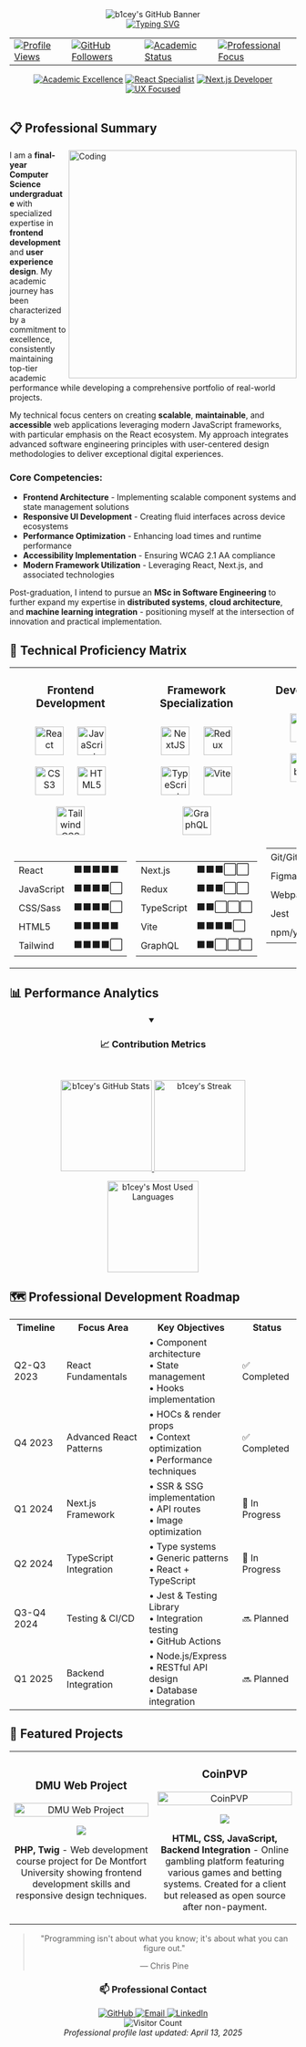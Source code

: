 <!-- Professional Header with SVG Banner -->
<div align="center">
  <picture>
    <source media="(prefers-color-scheme: dark)" srcset="https://capsule-render.vercel.app/api?type=waving&color=0:3B82F6,100:10B981&height=200&section=header&text=b1cey&fontSize=72&fontColor=FFFFFF&animation=fadeIn&desc=Computer%20Science%20Professional&descSize=24&descAlignY=75&descAlign=62">
    <source media="(prefers-color-scheme: light)" srcset="https://capsule-render.vercel.app/api?type=waving&color=0:3B82F6,100:10B981&height=200&section=header&text=b1cey&fontSize=72&fontColor=FFFFFF&animation=fadeIn&desc=Computer%20Science%20Professional&descSize=24&descAlignY=75&descAlign=62">
    <img alt="b1cey's GitHub Banner" src="https://capsule-render.vercel.app/api?type=waving&color=0:3B82F6,100:10B981&height=200&section=header&text=b1cey&fontSize=72&fontColor=FFFFFF&animation=fadeIn&desc=Computer%20Science%20Professional&descSize=24&descAlignY=75&descAlign=62">
  </picture>
</div>

<!-- Dynamic Typing Subtitle -->
<div align="center">
  <a href="https://git.io/typing-svg"><img src="https://readme-typing-svg.demolab.com?font=Fira+Code&duration=3000&pause=1000&center=true&vCenter=true&width=600&height=45&lines=Final-Year+Computer+Science+Undergraduate;Frontend+Development+Specialist;UI%2FUX+Enthusiast;Future+Software+Engineer;Problem+Solver+%26+Critical+Thinker" alt="Typing SVG" /></a>
</div>

<!-- Professional Status Indicators -->
<div align="center">
  <table>
    <tr>
      <td>
        <a href="https://komarev.com/ghpvc/?username=b1cey">
          <img src="https://komarev.com/ghpvc/?username=b1cey&label=Profile%20Views&color=0e75b6&style=flat" alt="Profile Views" />
        </a>
      </td>
      <td>
        <a href="https://github.com/b1cey?tab=followers">
          <img src="https://img.shields.io/github/followers/b1cey?label=GitHub%20Followers&color=2D333B&labelColor=22272E&style=flat" alt="GitHub Followers" />
        </a>
      </td>
      <td>
        <a href="https://github.com/b1cey">
          <img src="https://img.shields.io/badge/Status-Final%20Year%20CS%20Undergraduate-blue?style=flat&color=2D333B&labelColor=22272E" alt="Academic Status" />
        </a>
      </td>
      <td>
        <a href="https://github.com/b1cey">
          <img src="https://img.shields.io/badge/Focus-Frontend%20Development-green?style=flat&color=2D333B&labelColor=22272E" alt="Professional Focus" />
        </a>
      </td>
    </tr>
  </table>
</div>

<!-- Executive Summary Section -->
<div align="center">
  <a href="#"><img src="https://img.shields.io/badge/Academic_Excellence-1a365d?style=for-the-badge" alt="Academic Excellence"/></a>
  <a href="#"><img src="https://img.shields.io/badge/React_Specialist-61DAFB?style=for-the-badge&logo=react&logoColor=black" alt="React Specialist"/></a>
  <a href="#"><img src="https://img.shields.io/badge/Next.js_Developer-000000?style=for-the-badge&logo=next.js&logoColor=white" alt="Next.js Developer"/></a>
  <a href="#"><img src="https://img.shields.io/badge/UX_Focused-FF61F6?style=for-the-badge" alt="UX Focused"/></a>
</div>

<br />

<!-- About Section - Professional Biography -->
## 📋 Professional Summary

<img align="right" alt="Coding" width="400" src="https://cdn.dribbble.com/users/1162077/screenshots/3848914/programmer.gif">

I am a **final-year Computer Science undergraduate** with specialized expertise in **frontend development** and **user experience design**. My academic journey has been characterized by a commitment to excellence, consistently maintaining top-tier academic performance while developing a comprehensive portfolio of real-world projects.

My technical focus centers on creating **scalable**, **maintainable**, and **accessible** web applications leveraging modern JavaScript frameworks, with particular emphasis on the React ecosystem. My approach integrates advanced software engineering principles with user-centered design methodologies to deliver exceptional digital experiences.

### Core Competencies:

- **Frontend Architecture** - Implementing scalable component systems and state management solutions
- **Responsive UI Development** - Creating fluid interfaces across device ecosystems
- **Performance Optimization** - Enhancing load times and runtime performance
- **Accessibility Implementation** - Ensuring WCAG 2.1 AA compliance
- **Modern Framework Utilization** - Leveraging React, Next.js, and associated technologies

Post-graduation, I intend to pursue an **MSc in Software Engineering** to further expand my expertise in **distributed systems**, **cloud architecture**, and **machine learning integration** - positioning myself at the intersection of innovation and practical implementation.

<!-- Professional Skills Matrix -->
## 🔧 Technical Proficiency Matrix

<table align="center">
  <tr>
    <td valign="top" width="33%">
      <h3 align="center">Frontend Development</h3>
      <div align="center">  
        <a href="https://reactjs.org/" target="_blank"><img style="margin: 10px" src="https://profilinator.rishav.dev/skills-assets/react-original-wordmark.svg" alt="React" height="50" /></a>  
        <a href="https://www.javascript.com/" target="_blank"><img style="margin: 10px" src="https://profilinator.rishav.dev/skills-assets/javascript-original.svg" alt="JavaScript" height="50" /></a>  
        <a href="https://www.w3schools.com/css/" target="_blank"><img style="margin: 10px" src="https://profilinator.rishav.dev/skills-assets/css3-original-wordmark.svg" alt="CSS3" height="50" /></a>  
        <a href="https://en.wikipedia.org/wiki/HTML5" target="_blank"><img style="margin: 10px" src="https://profilinator.rishav.dev/skills-assets/html5-original-wordmark.svg" alt="HTML5" height="50" /></a>  
        <a href="https://www.tailwindcss.com/" target="_blank"><img style="margin: 10px" src="https://profilinator.rishav.dev/skills-assets/tailwindcss.svg" alt="Tailwind CSS" height="50" /></a>  
      </div>
      <br>
      <div align="center">
        <table>
          <tr><td>React</td><td>⬛⬛⬛⬛⬛</td></tr>
          <tr><td>JavaScript</td><td>⬛⬛⬛⬛⬜</td></tr>
          <tr><td>CSS/Sass</td><td>⬛⬛⬛⬛⬜</td></tr>
          <tr><td>HTML5</td><td>⬛⬛⬛⬛⬛</td></tr>
          <tr><td>Tailwind</td><td>⬛⬛⬛⬛⬜</td></tr>
        </table>
      </div>
    </td>
    <td valign="top" width="33%">
      <h3 align="center">Framework Specialization</h3>
      <div align="center">  
        <a href="https://nextjs.org/" target="_blank"><img style="margin: 10px" src="https://profilinator.rishav.dev/skills-assets/nextjs.png" alt="NextJS" height="50" /></a>  
        <a href="https://redux.js.org/" target="_blank"><img style="margin: 10px" src="https://profilinator.rishav.dev/skills-assets/redux-original.svg" alt="Redux" height="50" /></a>  
        <a href="https://www.typescriptlang.org/" target="_blank"><img style="margin: 10px" src="https://profilinator.rishav.dev/skills-assets/typescript-original.svg" alt="TypeScript" height="50" /></a>  
        <a href="https://vitejs.dev/" target="_blank"><img style="margin: 10px" src="https://vitejs.dev/logo.svg" alt="Vite" height="50" /></a>  
        <a href="https://graphql.org/" target="_blank"><img style="margin: 10px" src="https://profilinator.rishav.dev/skills-assets/graphql.png" alt="GraphQL" height="50" /></a>  
      </div>
      <br>
      <div align="center">
        <table>
          <tr><td>Next.js</td><td>⬛⬛⬛⬜⬜</td></tr>
          <tr><td>Redux</td><td>⬛⬛⬛⬜⬜</td></tr>
          <tr><td>TypeScript</td><td>⬛⬛⬜⬜⬜</td></tr>
          <tr><td>Vite</td><td>⬛⬛⬛⬛⬜</td></tr>
          <tr><td>GraphQL</td><td>⬛⬛⬜⬜⬜</td></tr>
        </table>
      </div>
    </td>
    <td valign="top" width="33%">
      <h3 align="center">Development Tools</h3>
      <div align="center">  
        <a href="https://github.com/" target="_blank"><img style="margin: 10px" src="https://profilinator.rishav.dev/skills-assets/git-scm-icon.svg" alt="Git" height="50" /></a>  
        <a href="https://www.figma.com/" target="_blank"><img style="margin: 10px" src="https://profilinator.rishav.dev/skills-assets/figma-icon.svg" alt="Figma" height="50" /></a>  
        <a href="https://webpack.js.org/" target="_blank"><img style="margin: 10px" src="https://profilinator.rishav.dev/skills-assets/webpack-original.svg" alt="Webpack" height="50" /></a>  
        <a href="https://www.jestjs.io/" target="_blank"><img style="margin: 10px" src="https://profilinator.rishav.dev/skills-assets/jest.svg" alt="Jest" height="50" /></a>  
        <a href="https://www.npmjs.com/" target="_blank"><img style="margin: 10px" src="https://cdn.jsdelivr.net/gh/devicons/devicon/icons/npm/npm-original-wordmark.svg" alt="npm" height="50" /></a>
      </div>
      <br>
      <div align="center">
        <table>
          <tr><td>Git/GitHub</td><td>⬛⬛⬛⬛⬜</td></tr>
          <tr><td>Figma</td><td>⬛⬛⬛⬜⬜</td></tr>
          <tr><td>Webpack</td><td>⬛⬛⬜⬜⬜</td></tr>
          <tr><td>Jest</td><td>⬛⬛⬛⬜⬜</td></tr>
          <tr><td>npm/yarn</td><td>⬛⬛⬛⬛⬜</td></tr>
        </table>
      </div>
    </td>
  </tr>
</table>

<!-- GitHub Analytics -->
## 📊 Performance Analytics

<div align="center">
  <details open>
    <summary><h3>📈 Contribution Metrics</h3></summary>
    <br>
    <p>
      <a href="https://github.com/b1cey">
        <img src="https://github-readme-stats.vercel.app/api?username=b1cey&show_icons=true&count_private=true&show_owner=true&theme=react&bg_color=0D1117&title_color=58A6FF&icon_color=58A6FF&hide_border=true" height="160em" alt="b1cey's GitHub Stats"/>
        <img src="https://streak-stats.demolab.com?user=b1cey&theme=github-dark-blue&hide_border=true&date_format=j%20M%5B%20Y%5D&mode=weekly" height="160em" alt="b1cey's Streak"/>
      </a>
    </p>
    <p>
      <a href="https://github.com/b1cey">
        <img src="https://github-readme-stats.vercel.app/api/top-langs/?username=b1cey&layout=compact&theme=react&bg_color=0D1117&title_color=58A6FF&icon_color=58A6FF&hide_border=true" height="160em" alt="b1cey's Most Used Languages"/>
      </a>
    </p>
  </details>
</div>

<!-- Professional Development Roadmap -->
## 🗺️ Professional Development Roadmap

<div align="center">
  <table>
    <tr>
      <th>Timeline</th>
      <th>Focus Area</th>
      <th>Key Objectives</th>
      <th>Status</th>
    </tr>
    <tr>
      <td>Q2-Q3 2023</td>
      <td>React Fundamentals</td>
      <td>
        • Component architecture<br>
        • State management<br>
        • Hooks implementation
      </td>
      <td>✅ Completed</td>
    </tr>
    <tr>
      <td>Q4 2023</td>
      <td>Advanced React Patterns</td>
      <td>
        • HOCs & render props<br>
        • Context optimization<br>
        • Performance techniques
      </td>
      <td>✅ Completed</td>
    </tr>
    <tr>
      <td>Q1 2024</td>
      <td>Next.js Framework</td>
      <td>
        • SSR & SSG implementation<br>
        • API routes<br>
        • Image optimization
      </td>
      <td>🔄 In Progress</td>
    </tr>
    <tr>
      <td>Q2 2024</td>
      <td>TypeScript Integration</td>
      <td>
        • Type systems<br>
        • Generic patterns<br>
        • React + TypeScript
      </td>
      <td>🔄 In Progress</td>
    </tr>
    <tr>
      <td>Q3-Q4 2024</td>
      <td>Testing & CI/CD</td>
      <td>
        • Jest & Testing Library<br>
        • Integration testing<br>
        • GitHub Actions
      </td>
      <td>🔜 Planned</td>
    </tr>
    <tr>
      <td>Q1 2025</td>
      <td>Backend Integration</td>
      <td>
        • Node.js/Express<br>
        • RESTful API design<br>
        • Database integration
      </td>
      <td>🔜 Planned</td>
    </tr>
  </table>
</div>

<!-- Featured Projects - Your Actual Public Projects -->
## 📁 Featured Projects

<div align="center">
  <table>
    <tr>
      <td width="50%">
        <h3 align="center">DMU Web Project</h3>
        <div align="center">
          <a href="https://github.com/web-development-DMU/web-project-course-module-solo">
            <img src="https://dummyimage.com/600x300/000/fff&text=DMU+Web+Project" width="100%" alt="DMU Web Project"/>
          </a>
          <p>
            <a href="https://github.com/web-development-DMU/web-project-course-module-solo" target="_blank">
              <img src="https://img.shields.io/badge/CODE-333333?style=for-the-badge&logo=github&logoColor=white"/>
            </a>
          </p>
          <p><strong>PHP, Twig</strong> - Web development course project for De Montfort University showing frontend development skills and responsive design techniques.</p>
        </div>
      </td>
      <td width="50%">
        <h3 align="center">CoinPVP</h3>
        <div align="center">
          <a href="https://github.com/b1cey-dev/CoinPVP">
            <img src="https://dummyimage.com/600x300/000/fff&text=CoinPVP" width="100%" alt="CoinPVP"/>
          </a>
          <p>
            <a href="https://github.com/b1cey-dev/CoinPVP" target="_blank">
              <img src="https://img.shields.io/badge/CODE-333333?style=for-the-badge&logo=github&logoColor=white"/>
            </a>
          </p>
          <p><strong>HTML, CSS, JavaScript, Backend Integration</strong> - Online gambling platform featuring various games and betting systems. Created for a client but released as open source after non-payment.</p>
        </div>
      </td>
    </tr>
  </table>
</div>



<!-- Professional Endorsement -->
<div align="center">
  <blockquote>
    <p>"Programming isn't about what you know; it's about what you can figure out."</p>
    <footer>— Chris Pine</footer>
  </blockquote>
</div>

<!-- Professional Contact Information -->
<div align="center">
  <h3>📫 Professional Contact</h3>
  
  <a href="https://github.com/b1cey">
    <img src="https://img.shields.io/badge/GitHub-100000?style=for-the-badge&logo=github&logoColor=white" alt="GitHub" />
  </a>
  <a href="mailto:your-email@example.com">
    <img src="https://img.shields.io/badge/Email-D14836?style=for-the-badge&logo=gmail&logoColor=white" alt="Email" />
  </a>
  <a href="https://linkedin.com/in/yourusername">
    <img src="https://img.shields.io/badge/LinkedIn-0077B5?style=for-the-badge&logo=linkedin&logoColor=white" alt="LinkedIn" />
  </a>
    
  <br>
  <!-- Visitor Statistics -->
  <img src="https://profile-counter.glitch.me/b1cey/count.svg" alt="Visitor Count" />
  <br>
  <i>Professional profile last updated: April 13, 2025</i>
</div>
